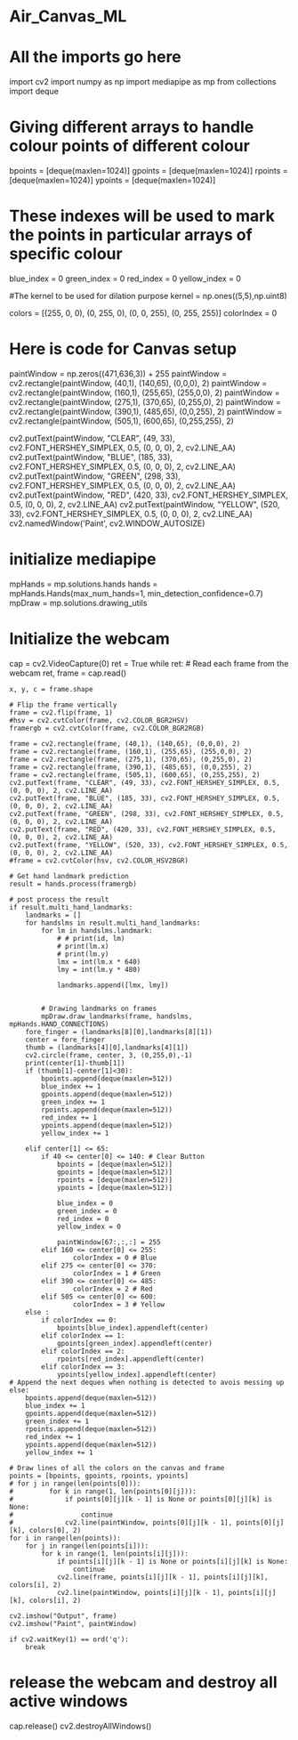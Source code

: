 # Air_Canvas_ML
# All the imports go here
import cv2
import numpy as np
import mediapipe as mp
from collections import deque


# Giving different arrays to handle colour points of different colour
bpoints = [deque(maxlen=1024)]
gpoints = [deque(maxlen=1024)]
rpoints = [deque(maxlen=1024)]
ypoints = [deque(maxlen=1024)]


# These indexes will be used to mark the points in particular arrays of specific colour
blue_index = 0
green_index = 0
red_index = 0
yellow_index = 0

#The kernel to be used for dilation purpose 
kernel = np.ones((5,5),np.uint8)

colors = [(255, 0, 0), (0, 255, 0), (0, 0, 255), (0, 255, 255)]
colorIndex = 0

# Here is code for Canvas setup
paintWindow = np.zeros((471,636,3)) + 255
paintWindow = cv2.rectangle(paintWindow, (40,1), (140,65), (0,0,0), 2)
paintWindow = cv2.rectangle(paintWindow, (160,1), (255,65), (255,0,0), 2)
paintWindow = cv2.rectangle(paintWindow, (275,1), (370,65), (0,255,0), 2)
paintWindow = cv2.rectangle(paintWindow, (390,1), (485,65), (0,0,255), 2)
paintWindow = cv2.rectangle(paintWindow, (505,1), (600,65), (0,255,255), 2)

cv2.putText(paintWindow, "CLEAR", (49, 33), cv2.FONT_HERSHEY_SIMPLEX, 0.5, (0, 0, 0), 2, cv2.LINE_AA)
cv2.putText(paintWindow, "BLUE", (185, 33), cv2.FONT_HERSHEY_SIMPLEX, 0.5, (0, 0, 0), 2, cv2.LINE_AA)
cv2.putText(paintWindow, "GREEN", (298, 33), cv2.FONT_HERSHEY_SIMPLEX, 0.5, (0, 0, 0), 2, cv2.LINE_AA)
cv2.putText(paintWindow, "RED", (420, 33), cv2.FONT_HERSHEY_SIMPLEX, 0.5, (0, 0, 0), 2, cv2.LINE_AA)
cv2.putText(paintWindow, "YELLOW", (520, 33), cv2.FONT_HERSHEY_SIMPLEX, 0.5, (0, 0, 0), 2, cv2.LINE_AA)
cv2.namedWindow('Paint', cv2.WINDOW_AUTOSIZE)


# initialize mediapipe
mpHands = mp.solutions.hands
hands = mpHands.Hands(max_num_hands=1, min_detection_confidence=0.7)
mpDraw = mp.solutions.drawing_utils


# Initialize the webcam
cap = cv2.VideoCapture(0)
ret = True
while ret:
    # Read each frame from the webcam
    ret, frame = cap.read()

    x, y, c = frame.shape

    # Flip the frame vertically
    frame = cv2.flip(frame, 1)
    #hsv = cv2.cvtColor(frame, cv2.COLOR_BGR2HSV)
    framergb = cv2.cvtColor(frame, cv2.COLOR_BGR2RGB)

    frame = cv2.rectangle(frame, (40,1), (140,65), (0,0,0), 2)
    frame = cv2.rectangle(frame, (160,1), (255,65), (255,0,0), 2)
    frame = cv2.rectangle(frame, (275,1), (370,65), (0,255,0), 2)
    frame = cv2.rectangle(frame, (390,1), (485,65), (0,0,255), 2)
    frame = cv2.rectangle(frame, (505,1), (600,65), (0,255,255), 2)
    cv2.putText(frame, "CLEAR", (49, 33), cv2.FONT_HERSHEY_SIMPLEX, 0.5, (0, 0, 0), 2, cv2.LINE_AA)
    cv2.putText(frame, "BLUE", (185, 33), cv2.FONT_HERSHEY_SIMPLEX, 0.5, (0, 0, 0), 2, cv2.LINE_AA)
    cv2.putText(frame, "GREEN", (298, 33), cv2.FONT_HERSHEY_SIMPLEX, 0.5, (0, 0, 0), 2, cv2.LINE_AA)
    cv2.putText(frame, "RED", (420, 33), cv2.FONT_HERSHEY_SIMPLEX, 0.5, (0, 0, 0), 2, cv2.LINE_AA)
    cv2.putText(frame, "YELLOW", (520, 33), cv2.FONT_HERSHEY_SIMPLEX, 0.5, (0, 0, 0), 2, cv2.LINE_AA)
    #frame = cv2.cvtColor(hsv, cv2.COLOR_HSV2BGR)

    # Get hand landmark prediction
    result = hands.process(framergb)

    # post process the result
    if result.multi_hand_landmarks:
        landmarks = []
        for handslms in result.multi_hand_landmarks:
            for lm in handslms.landmark:
                # # print(id, lm)
                # print(lm.x)
                # print(lm.y)
                lmx = int(lm.x * 640)
                lmy = int(lm.y * 480)

                landmarks.append([lmx, lmy])


            # Drawing landmarks on frames
            mpDraw.draw_landmarks(frame, handslms, mpHands.HAND_CONNECTIONS)
        fore_finger = (landmarks[8][0],landmarks[8][1])
        center = fore_finger
        thumb = (landmarks[4][0],landmarks[4][1])
        cv2.circle(frame, center, 3, (0,255,0),-1)
        print(center[1]-thumb[1])
        if (thumb[1]-center[1]<30):
            bpoints.append(deque(maxlen=512))
            blue_index += 1
            gpoints.append(deque(maxlen=512))
            green_index += 1
            rpoints.append(deque(maxlen=512))
            red_index += 1
            ypoints.append(deque(maxlen=512))
            yellow_index += 1

        elif center[1] <= 65:
            if 40 <= center[0] <= 140: # Clear Button
                bpoints = [deque(maxlen=512)]
                gpoints = [deque(maxlen=512)]
                rpoints = [deque(maxlen=512)]
                ypoints = [deque(maxlen=512)]

                blue_index = 0
                green_index = 0
                red_index = 0
                yellow_index = 0

                paintWindow[67:,:,:] = 255
            elif 160 <= center[0] <= 255:
                    colorIndex = 0 # Blue
            elif 275 <= center[0] <= 370:
                    colorIndex = 1 # Green
            elif 390 <= center[0] <= 485:
                    colorIndex = 2 # Red
            elif 505 <= center[0] <= 600:
                    colorIndex = 3 # Yellow
        else :
            if colorIndex == 0:
                bpoints[blue_index].appendleft(center)
            elif colorIndex == 1:
                gpoints[green_index].appendleft(center)
            elif colorIndex == 2:
                rpoints[red_index].appendleft(center)
            elif colorIndex == 3:
                ypoints[yellow_index].appendleft(center)
    # Append the next deques when nothing is detected to avois messing up
    else:
        bpoints.append(deque(maxlen=512))
        blue_index += 1
        gpoints.append(deque(maxlen=512))
        green_index += 1
        rpoints.append(deque(maxlen=512))
        red_index += 1
        ypoints.append(deque(maxlen=512))
        yellow_index += 1

    # Draw lines of all the colors on the canvas and frame
    points = [bpoints, gpoints, rpoints, ypoints]
    # for j in range(len(points[0])):
    #         for k in range(1, len(points[0][j])):
    #             if points[0][j][k - 1] is None or points[0][j][k] is None:
    #                 continue
    #             cv2.line(paintWindow, points[0][j][k - 1], points[0][j][k], colors[0], 2)
    for i in range(len(points)):
        for j in range(len(points[i])):
            for k in range(1, len(points[i][j])):
                if points[i][j][k - 1] is None or points[i][j][k] is None:
                    continue
                cv2.line(frame, points[i][j][k - 1], points[i][j][k], colors[i], 2)
                cv2.line(paintWindow, points[i][j][k - 1], points[i][j][k], colors[i], 2)

    cv2.imshow("Output", frame) 
    cv2.imshow("Paint", paintWindow)

    if cv2.waitKey(1) == ord('q'):
        break

# release the webcam and destroy all active windows
cap.release()
cv2.destroyAllWindows()
